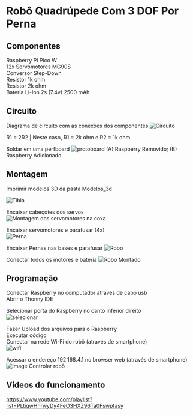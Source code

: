 # Robô Quadrúpede Com 3 DOF Por Perna

## Componentes
Raspberry Pi Pico W <br>
12x Servomotores MG90S <br>
Conversor Step-Down <br>
Resistor 1k ohm <br>
Resistor 2k ohm <br>
Bateria Li-Ion 2s (7.4v) 2500 mAh <br>

## Circuito
Diagrama de circuito com as conexões dos componentes
![Circuito](./Imagens/circuito.png)

R1 = 2R2 | Neste caso, R1 = 2k ohm e R2 = 1k ohm 

Soldar em uma perfboard
![protoboard](./Imagens/protoboard.png)
(A) Raspberry Removido; (B) Raspberry Adicionado

## Montagem
Imprimir modelos 3D da pasta Modelos_3d

![Tibia](./Imagens/tibia.png)

Encaixar cabeçotes dos servos  
![Montagem dos servomotores na coxa](./Imagens/coxa.png)

Encaixar servomotores e parafusar (4x)<br>
![Perna](./Imagens/perna.png)

Encaixar Pernas nas bases e parafusar
![Robo](./Imagens/robo.png)

Conectar todos os motores e bateria
![Robo Montado](./Imagens/robo_montado.jpg)

## Programação
Conectar Raspberry no computador através de cabo usb <br>
Abrir o Thonny IDE <br>

Selecionar porta do Raspberry no canto inferior direito <br>
![selecionar](./Imagens/selecionar_porta.png)

Fazer Upload dos arquivos para o Raspberry <br>
Executar código <br>
Conectar na rede Wi-Fi do robô (através de smartphone)<br>
![wifi](./Imagens/wifi.png)

Acessar o endereço 192.168.4.1 no browser web (através de smartphone)<br>
![image](https://github.com/user-attachments/assets/0acc3c8c-86fd-4dee-921f-6949394c9387)
Controlar robô

## Vídeos do funcionamento
https://www.youtube.com/playlist?list=PLtiqwHhrwyDy4FeO3HXZ96Ta0Fswptasy
